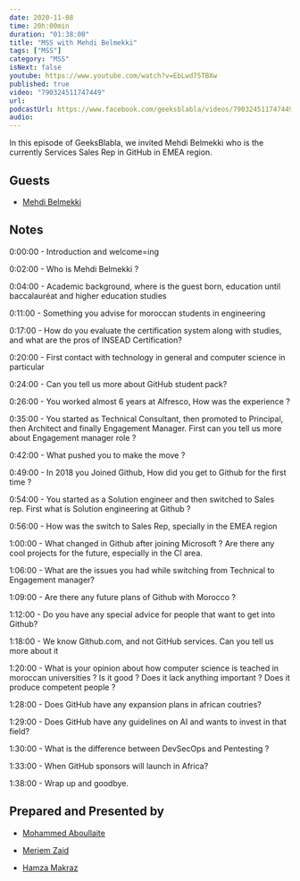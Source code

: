 ```yaml
---
date: 2020-11-08
time: 20h:00min
duration: "01:38:00"
title: "MSS with Mehdi Belmekki"
tags: ["MSS"]
category: "MSS"
isNext: false
youtube: https://www.youtube.com/watch?v=EbLwd75TBXw
published: true
video: "790324511747449"
url:
podcastUrl: https://www.facebook.com/geeksblabla/videos/790324511747449
audio:
---
```


In this episode of GeeksBlabla, we invited Mehdi Belmekki who is the currently Services Sales Rep in GitHub in EMEA region.

## Guests

- [Mehdi Belmekki](https://www.linkedin.com/in/belmekki/)

## Notes

0:00:00 - Introduction and welcome=ing

0:02:00 - Who is Mehdi Belmekki ?

0:04:00 - Academic background, where is the guest born, education until baccalauréat and higher education studies

0:11:00 - Something you advise for moroccan students in engineering

0:17:00 - How do you evaluate the certification system along with studies, and what are the pros of INSEAD Certification?

0:20:00 - First contact with technology in general and computer science in particular

0:24:00 - Can you tell us more about GitHub student pack?

0:26:00 - You worked almost 6 years at Alfresco, How was the experience ?

0:35:00 - You started as Technical Consultant, then promoted to Principal, then Architect and finally Engagement Manager. First can you tell us more about Engagement manager role ?

0:42:00 - What pushed you to make the move ?

0:49:00 - In 2018 you Joined Github, How did you get to Github for the first time ?

0:54:00 - You started as a Solution engineer and then switched to Sales rep. First what is Solution engineering at Github ?

0:56:00 - How was the switch to Sales Rep, specially in the EMEA region

1:00:00 - What changed in Github after joining Microsoft ? Are there any cool projects for the future, especially in the CI area.

1:06:00 - What are the issues you had while switching from Technical to Engagement manager?

1:09:00 - Are there any future plans of Github with Morocco ?

1:12:00 - Do you have any special advice for people that want to get into Github?

1:18:00 - We know Github.com, and not GitHub services. Can you tell us more about it

1:20:00 - What is your opinion about how computer science is teached in moroccan universities ? Is it good ? Does it lack anything important ? Does it produce competent people ?

1:28:00 - Does GitHub have any expansion plans in african coutries?

1:29:00 - Does GitHub have any guidelines on AI and wants to invest in that field?

1:30:00 - What is the difference between DevSecOps and Pentesting ?

1:33:00 - When GitHub sponsors will launch in Africa?

1:38:00 - Wrap up and goodbye.

## Prepared and Presented by

- [Mohammed Aboullaite](https://aboullaite.me)

- [Meriem Zaid](https://www.facebook.com/MeriemZaid)

- [Hamza Makraz](https://web.facebook.com/MakrazHamza)
